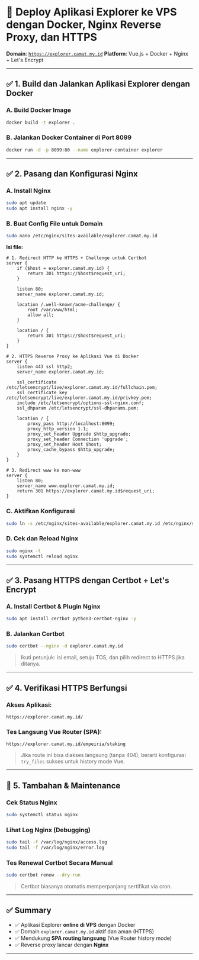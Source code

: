 # 🚀 Deploy Aplikasi Explorer ke VPS dengan Docker, Nginx Reverse Proxy, dan HTTPS

**Domain**: [`https://explorer.camat.my.id`](https://explorer.camat.my.id)
**Platform**: Vue.js + Docker + Nginx + Let's Encrypt

---

## ✅ 1. Build dan Jalankan Aplikasi Explorer dengan Docker

### A. Build Docker Image

```bash
docker build -t explorer .
```

### B. Jalankan Docker Container di Port 8099

```bash
docker run -d -p 8099:80 --name explorer-container explorer
```

---

## ✅ 2. Pasang dan Konfigurasi Nginx

### A. Install Nginx

```bash
sudo apt update
sudo apt install nginx -y
```

### B. Buat Config File untuk Domain

```bash
sudo nano /etc/nginx/sites-available/explorer.camat.my.id
```

**Isi file:**

```nginx
# 1. Redirect HTTP ke HTTPS + Challenge untuk Certbot
server {
    if ($host = explorer.camat.my.id) {
        return 301 https://$host$request_uri;
    }

    listen 80;
    server_name explorer.camat.my.id;

    location /.well-known/acme-challenge/ {
        root /var/www/html;
        allow all;
    }

    location / {
        return 301 https://$host$request_uri;
    }
}

# 2. HTTPS Reverse Proxy ke Aplikasi Vue di Docker
server {
    listen 443 ssl http2;
    server_name explorer.camat.my.id;

    ssl_certificate /etc/letsencrypt/live/explorer.camat.my.id/fullchain.pem;
    ssl_certificate_key /etc/letsencrypt/live/explorer.camat.my.id/privkey.pem;
    include /etc/letsencrypt/options-ssl-nginx.conf;
    ssl_dhparam /etc/letsencrypt/ssl-dhparams.pem;

    location / {
        proxy_pass http://localhost:8099;
        proxy_http_version 1.1;
        proxy_set_header Upgrade $http_upgrade;
        proxy_set_header Connection 'upgrade';
        proxy_set_header Host $host;
        proxy_cache_bypass $http_upgrade;
    }
}

# 3. Redirect www ke non-www
server {
    listen 80;
    server_name www.explorer.camat.my.id;
    return 301 https://explorer.camat.my.id$request_uri;
}
```

### C. Aktifkan Konfigurasi

```bash
sudo ln -s /etc/nginx/sites-available/explorer.camat.my.id /etc/nginx/sites-enabled/
```

### D. Cek dan Reload Nginx

```bash
sudo nginx -t
sudo systemctl reload nginx
```

---

## ✅ 3. Pasang HTTPS dengan Certbot + Let's Encrypt

### A. Install Certbot & Plugin Nginx

```bash
sudo apt install certbot python3-certbot-nginx -y
```

### B. Jalankan Certbot

```bash
sudo certbot --nginx -d explorer.camat.my.id
```

> Ikuti petunjuk: isi email, setuju TOS, dan pilih redirect to HTTPS jika ditanya.

---

## ✅ 4. Verifikasi HTTPS Berfungsi

### Akses Aplikasi:

```
https://explorer.camat.my.id/
```

### Tes Langsung Vue Router (SPA):

```
https://explorer.camat.my.id/empeiria/staking
```

> Jika route ini bisa diakses langsung (tanpa 404), berarti konfigurasi `try_files` sukses untuk history mode Vue.

---

## 🧹 5. Tambahan & Maintenance

### Cek Status Nginx

```bash
sudo systemctl status nginx
```

### Lihat Log Nginx (Debugging)

```bash
sudo tail -f /var/log/nginx/access.log
sudo tail -f /var/log/nginx/error.log
```

### Tes Renewal Certbot Secara Manual

```bash
sudo certbot renew --dry-run
```

> Certbot biasanya otomatis memperpanjang sertifikat via cron.

---

## ✅ Summary

* ✅ Aplikasi Explorer **online di VPS** dengan Docker
* ✅ Domain `explorer.camat.my.id` aktif dan aman (HTTPS)
* ✅ Mendukung **SPA routing langsung** (Vue Router history mode)
* ✅ Reverse proxy lancar dengan **Nginx**

---
